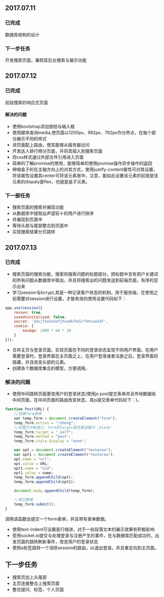 ## 2017.07.11
### 已完成  
数据库结构的设计
### 下一步任务  
开发搜索页面，兼顾其后台搜索与展示功能
## 2017.07.12
### 已完成
前段搜索的响应式页面
#### 解决的问题
* 使用bootstrap添加按钮与输入框
* 使用媒体查询media,使页面以1200px、992px、762px作分界点，在每个部分展示不同的样式
* 讲页面配上路由，使其能够从服务器访问
* 开发达人排行榜分页面，并将其插入到搜索页面
* 将css样式通过外部文件引用进入页面
* 简单的了解promise的使用，能够简单的使用promise操作异步操作的返回
* 伸缩盒子的在主轴方向上的对其方式，使用justify-content属性可对其设置，将该属性设置其center可将该元素居中，注意，能如此设置该元素的前提是该元素的dispaly是flex，也就是盒子元素。
### 下一部任务
* 搜索页面的搜索并展现功能
* 从数据库中提取出声望前十的用户进行排序
* 并展现到页面中
* 等待头部与尾部整合到页面中
* 实现搜索结果分页跳转
## 2017.07.13
### 已完成
* 搜索页面的搜索功能，搜索将搜索问题的标题部分，把标题中含有用户关键词的所有问题从数据库中取出，并且将搜索出的问题发送到前端页面，有序的显示出来
* 学习session与bcrypt,其是一种记录客户状态的机制，用于服务端，在使用之前需要对session进行设置，才能有效的使用设置代码如下：
```js
app.use(session({
    resave: true,
    saveUninitalized: false,
    secret: 'adsjfasksdafjhsadkfhdirfkhvaskdf',
    cookie: {
        maxAge: 1000 * 60 * 30
    }
}));
```
* 合并主页与登录页面，实现页面在不同的登录状态呈现不同用户界面。在用户需要登录时，登录界面在主页面之上，在用户登录或者注册之后，登录界面将隐藏，并且改变头部的元素。
* 创建各个数据库集合的模型，方便调用。
### 解决的问题
* 使用中间跳转页面更改用户的登录状态(使用js post提交表单并且传地数据给中间页面，在中间页面的路由改变状态，其js提交表单代码如下：)。
```js
function Post(URL) {
    //创建form表单
    var temp_form = document.createElement("form");
    temp_form.action = "/zhong";
    //如需打开新窗口，form的target属性要设置为'_blank'
    temp_form.target = "_self";
    temp_form.method = "post";
    temp_form.style.display = "none";

    var opt = document.createElement("textarea");
    var opt1 = document.createElement("textarea");
    opt.name = "url";
    opt.value = URL;
    opt1.name = "uid";
    opt1.value = name;
    temp_form.appendChild(opt);
    temp_form.appendChild(opt1);

    document.body.appendChild(temp_form);

    //提交数据
    temp_form.submit();
}
```
调用该函数会提交一个form表单，并且带有表单数据。
* 使用text-indent可设置首行缩进，对于一些段落文本的展示效果有积极影响
* 受用socket.io提交与处理登录与注册产生的事件，在与数据库匹配成功时，出发页面的跳转刷新事件，改变用户的登录状态
* 使用a标签跳转一个消除session的路由，以退出登录。并且重定向到主页面。
## 下一步任务
* 搜索页加上头尾部
* 主页连接整合上搜索页面
* 整合提问、标签、个人页面
